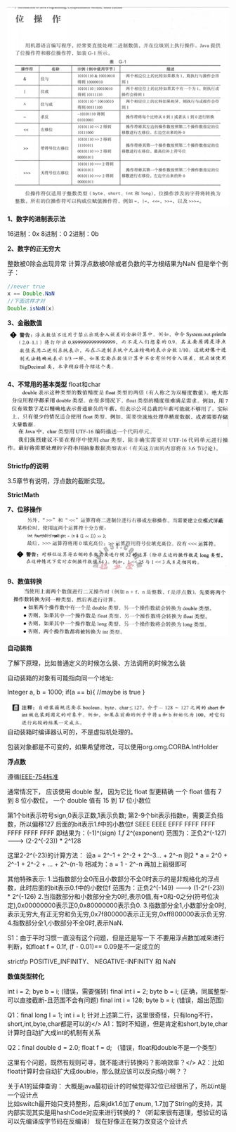 ![&#x6355;&#x83B7;.PNG](./number1.png)



**1、数字的进制表示法** 

16进制：0x 8进制：0 2进制：0b 

**2、数字的正无穷大**

 整数被0除会出现异常 计算浮点数被0除或者负数的平方根结果为NaN 但是举个例子：

```java
//never true
x == Double.NaN
//下面这样才对
Double.isNaN(x)
```

**3、金融数值** ![&#x6355;&#x83B7;.PNG](./number2.png) 

 **4、不常用的基本类型** float和char ![&#x6355;&#x83B7;.PNG](./number3.png) ![&#x6355;&#x83B7;.PNG](./number4.png) 

**Strictfp的说明**

 3.5章节有说明，浮点数的截断实现。

**StrictMath**

**7、位移操作** ![&#x6355;&#x83B7;.PNG](./number5.png) 

 **9、数值转换** ![&#x6355;&#x83B7;.PNG](./number6.png) 

**自动装箱** 

了解下原理，比如普通定义的时候怎么装、方法调用的时候怎么装 

自动装箱的对象有可能指向同一个地址:

Integer a, b = 1000; if\(a == b\){ //maybe is true }

![201848-151119.jpg](./number7.jpg) 自动装箱时编译器认可的，不是虚拟机处理的。

包装对象都是不可变的，如果希望修改，可以使用org.omg.CORBA.IntHolder

**浮点数**

遵循[IEEE-754标准](https://people.eecs.berkeley.edu/~wkahan/ieee754status/IEEE754.PDF) 

通常情况下， 应该使用 double 型， 因为它比 float 型更精确 一个 float 值有 7 到 8 位小数位， 一个 double 值有 15 到 17 位小数位

第1个bit表示符号sign,0表示正数,1表示负数; 第2-9个bit表示指数e，需要正负指数，所以偏移127 后面的bit表示1.f中的小数位f SEEE EEEE EFFF FFFF FFFF FFFF FFFF FFFF 即结果为：\(-1\)^\(sign\)  _1.f_  2^\(exponent\) 范围为：正负2^\(-127\) ---&gt; \(2-2^\(-23\)\) \* 2^128

这里2-2^\(-23\)的计算方法： 设a = 2^-1 + 2^-2 + 2^-3... + 2^-n 则2 \* a = 2^0 + 2^-1 + 2^-2 + ... + 2^-\(n-1\) 相减为：a = 1 - 2^-n 再加上前缀即可

其他特殊表示: 1.当指数部分全0而且小数部分不全0时表示的是非规格化的浮点数，此时后面的bit表示0.f中的小数位f 范围为：正负2^\(-149\) ---&gt; \(1-2^\(-23\)\) \* 2^\(-126\) 2.当指数部分和小数部分全为0时,表示0值,有+0和-0之分\(符号位决定\),0x00000000表示正0,0x80000000表示负0. 3.指数部分全1,小数部分全0时,表示无穷大,有正无穷和负无穷,0x7f800000表示正无穷,0xff800000表示负无穷. 4.指数部分全1,小数部分不全0时,表示NaN.

S1：由于平时习惯一直没有这个问题，但是还是写一下 不要用浮点数加减来进行判断，如float f = 0.1f, \(f - 0.01\)== 0.09是不一定成立的

strictfp POSITIVE\_INFINITY、 NEGATIVE-INFINITY 和 NaN

**数值类型转化**

 int i = 2; bye b = i; \(错误，需要强转\) final int i = 2; byte b = i; \(正确，同属整型-可以直接截断-且范围不会有问题\) final int i = 128; byte b = i; \(错误，超出范围\)

Q1：final long l = 1; int i = l; 针对上述第二行，这里很奇怪，只有long不行，short,int,byte,char都是可以的&lt;/&gt; A1：暂时不知道，但是肯定和short,byte,char计算时自动扩大成int的机制有关系

Q2：final double d = 2.0; float f = d; （错误，float和double不是一个类型）

这里有个问题，既然有规则可寻，就不能进行转换吗？影响效率？&lt;/&gt; A2：比如float计算时会自动扩大成double，那么就应该可以反向缩小啊？？

关于A1的延伸查询： 大概是java最初设计的时候觉得32位已经很吊了，所以int是一个设计点  
比如switch最开始只支持整形，后来jdk1.6加了enum, 1.7加了String的支持，其内部实现其实是用hashCode对应来进行转换的？（听起来很有道理，想验证的话可以先编译成字节码在反编译） 现在好像正在努力改变这个设计点